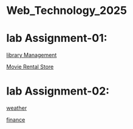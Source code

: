 # Web_Technology_2025
# lab Assignment-01:

[library Management](https://github.com/nithin780/web_technology_2025/blob/main/Library%20Management.html)

[Movie Rental Store](https://github.com/nithin780/web_technology_2025/blob/main/Movie%20Rental%20Store.html)


# lab Assignment-02: 

[weather](https://github.com/nithin780/web_technology_2025/blob/main/weather.html)

[finance](https://github.com/nithin780/web_technology_2025/blob/main/finance.html)
